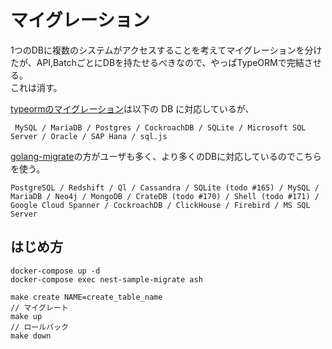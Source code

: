 # マイグレーション

1つのDBに複数のシステムがアクセスすることを考えてマイグレーションを分けたが、API,BatchごとにDBを持たせるべきなので、やっぱTypeORMで完結させる。  
これは消す。

[typeormのマイグレーション](https://typeorm.io/)は以下の DB に対応しているが、

```
 MySQL / MariaDB / Postgres / CockroachDB / SQLite / Microsoft SQL Server / Oracle / SAP Hana / sql.js
```

[golang-migrate](https://github.com/golang-migrate/migrate)の方がユーザも多く、より多くのDBに対応しているのでこちらを使う。

```
PostgreSQL / Redshift / Ql / Cassandra / SQLite (todo #165) / MySQL / MariaDB / Neo4j / MongoDB / CrateDB (todo #170) / Shell (todo #171) / Google Cloud Spanner / CockroachDB / ClickHouse / Firebird / MS SQL Server
```

## はじめ方

```
docker-compose up -d
docker-compose exec nest-sample-migrate ash
```

```
make create NAME=create_table_name
// マイグレート
make up
// ロールバック
make down
```

